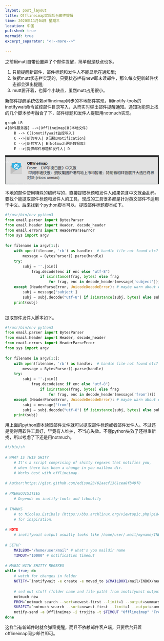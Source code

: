 ```yaml
---
layout: post_layout
title: Offlineimap实现后台邮件提醒
time: 2020年11月04日 星期三
location: 中国
pulished: true
mermaid: true
excerpt_separator: "<!--more-->"

---
```


之前用mutt自带设置弄了个邮件提醒，简单但是缺点也多。

1. 只能提醒新邮件，邮件标题和发件人不能显示在通知里;
2. 依据mutt状态栏实现的，只要状态栏有new即未读邮件，那么每次更新邮件状态都会弹出提醒;
3. mutt要开着，也算个小缺点，虽然mutt占用很小。

新邮件提醒系统依赖offlineimap同步的本地邮件实现，用inotify-tools的inotifywait命令监控邮件目录写入，从而实时弹出邮件提醒通知。通知功能网上找的几个脚本参考融合了下，邮件标题和发件人提取用notmuch实现。

```mermaid
graph LR
A[邮件服务器] -->|Offlineimap|B(本地文件)
    B --> C[ionotifywait监控写入]
    C -->|新的写入| D[通知Notification]
    C -->|新的写入| E[Notmuch更新数据库]
    E -->|提供邮件标题和发件人| D
```

<img src="/assets/img/MailNotification.png" width="536px" />

<!--more-->

本地的邮件使用特殊的编码写的，直接提取标题和发件人如果包含中文就会乱码。要找个能提取邮件标题和发件人的工具，现成的工具很多都是针对英文邮件不适用于中文。后来找到个python脚本可以，提取邮件标题脚本如下。

```python
#!/usr/bin/env python3
from email.parser import BytesParser
from email.header import Header, decode_header
from email.errors import HeaderParseError
from sys import argv

for filename in argv[1:]:
    with open(filename, 'rb') as handle:  # handle file not found etc?
        message = BytesParser().parse(handle)
    try:
        subj = ''.join([
            frag.decode(enc if enc else "utf-8")
                if isinstance(frag, bytes) else frag
                    for frag, enc in decode_header(message['subject'])])
    except (HeaderParseError, UnicodeDecodeError): # maybe warn about error?
        subj = message['subject'] 
        subj = subj.decode("utf-8") if isinstance(subj, bytes) else subj
    print(subj)
	
```

提取邮件发件人脚本如下。

```python
#!/usr/bin/env python3
from email.parser import BytesParser
from email.header import Header, decode_header
from email.errors import HeaderParseError
from sys import argv

for filename in argv[1:]:
    with open(filename, 'rb') as handle:  # handle file not found etc?
        message = BytesParser().parse(handle)
    try:
        subj = ''.join([
            frag.decode(enc if enc else "utf-8")
                if isinstance(frag, bytes) else frag
                    for frag, enc in decode_header(message['from'])])
    except (HeaderParseError, UnicodeDecodeError): # maybe warn about error?
        subj = message['from'] 
        subj = subj.decode("utf-8") if isinstance(subj, bytes) else subj
    print(subj)

```

用上面的python脚本读取邮件文件就可以提取邮件标题或者邮件发件人。不过还是觉得用软件工具好，毕竟有人维护，不当心失效。不懂python失效了还得重新找，所以考虑了下还是用notmuch。

```sh
#!/bin/sh

# WHAT IS THIS SHIT?
	# It's a script comprising of shitty regexes that notifies you,
	# when there has been a change in you mailbox dir. 
	# Works best with offlineimap.

# Author:https://gist.github.com/edison23/02aacf1361cea8fb49f8

# PREREQUISITIES
	# Depends on inotify-tools and libnotify

# THANKS
	# to Nicolas.Estibals (https://bbs.archlinux.org/viewtopic.php?pid=933429#p933429)
	# for inspiration.

# NOTE
	# inotifywait output usually looks like /home/user/.mail/myname/INBOX/new/ CREATE 1434095160_4.29513.my-Computer\,U\=13529\,FMD5\=7e33429f656f1e6e9d79b29c3f82c57e\:2\,

# SETUP
	MAILBOX="/home/user/mail" # what's you maildir name
	TIMOUT="10000" # notification timeout

# MAGIC WITH SHITTY REGEXES
while true; do
	# watch for changes in folder
	NOTIFY=`inotifywait -e create -e moved_to ${MAILBOX}/mail/INBOX/new ${MAILBOX}/mail/Junk/new 2> /dev/null`
	
	# sed out stuff (folder name and file path) from inotifywait output and create popup
    notmuch new
    FROM=`notmuch search --sort=newest-first --limit=1 --output=summary '*unread*' | cut -d';' -f1|cut -d']' -f 2`
    SUBJECT=`notmuch search --sort=newest-first --limit=1 --output=summary '*unread*' | cut -d';' -f2`
	notify-send -a Offlineimap -i trojita -t $TIMOUT "Offlineimap" "From: $FROM\n$SUBJECT" 
done

```

这样当有新邮件时就会弹窗提醒，而且不依赖邮件客户端，只要后台开着offlineimap同步邮件即可。

